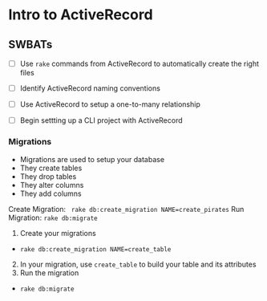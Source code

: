 # Intro to ActiveRecord

## SWBATs
- [ ] Use `rake` commands from ActiveRecord to automatically create the right files
- [ ] Identify ActiveRecord naming conventions
- [ ] Use ActiveRecord to setup a one-to-many relationship
- [ ] Begin settting up a CLI project with ActiveRecord


### Migrations
- Migrations are used to setup your database
- They create tables
- They drop tables
- They alter columns
- They add columns

Create Migration: ` rake db:create_migration NAME=create_pirates`
Run Migration: `rake db:migrate`


1. Create your migrations
  - `rake db:create_migration NAME=create_table`
2. In your migration, use `create_table` to build your table and its attributes
3. Run the migration
  - `rake db:migrate`